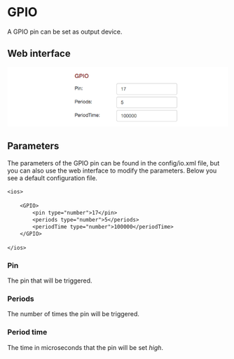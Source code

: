 # GPIO

A GPIO pin can be set as output device.

## Web interface 

![GPIO io](3_gpio-io.png)

## Parameters

The parameters of the GPIO pin can be found in the config/io.xml file, but you can also use the web interface to modify the parameters. Below you see a default configuration file.

	<ios>

	    <GPIO>
        	<pin type="number">17</pin>
	        <periods type="number">5</periods>
	        <periodTime type="number">100000</periodTime>
	    </GPIO>
		    
	</ios>

### Pin

The pin that will be triggered.

### Periods

The number of times the pin will be triggered.

### Period time

The time in microseconds that the pin will be set *high*.